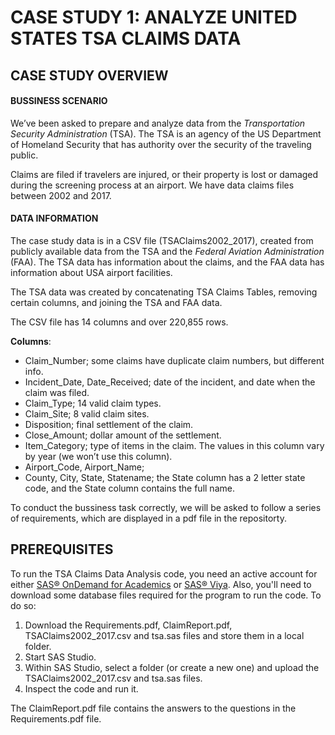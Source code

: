 # CASE STUDY 1: ANALYZE UNITED STATES TSA CLAIMS DATA
## CASE STUDY OVERVIEW
#### BUSSINESS SCENARIO
We’ve been asked to prepare and analyze data from the _Transportation Security Administration_ (TSA). The TSA is an agency of the US Department of Homeland Security that has authority over the security of the traveling public.

Claims are filed if travelers are injured, or their property is lost or damaged during the screening process at an airport. We have data claims files between 2002 and 2017. 
#### DATA INFORMATION
The case study data is in a CSV file (TSAClaims2002_2017), created from publicly available data from the TSA and the _Federal Aviation Administration_ (FAA). The TSA data has information about the claims, and the FAA data has information about USA airport facilities. 

The TSA data was created by concatenating TSA Claims Tables, removing certain columns, and joining the TSA and FAA data. 

The CSV file has 14 columns and over 220,855 rows. 

**Columns**: 
-	Claim_Number; some claims have duplicate claim numbers, but different info. 
-	Incident_Date, Date_Received; date of the incident, and date when the claim was filed. 
-	Claim_Type; 14 valid claim types.
-	Claim_Site; 8 valid claim sites. 
-	Disposition; final settlement of the claim.
-	Close_Amount; dollar amount of the settlement. 
-	Item_Category; type of items in the claim. The values in this column vary by year (we won’t use this column).
-	Airport_Code, Airport_Name;
-	County, City, State, Statename; the State column has a 2 letter state code, and the State column contains the full name. 

To conduct the bussiness task correctly, we will be asked to follow a series of requirements, which are displayed in a pdf file in the repositorty. 

## PREREQUISITES
To run the TSA Claims Data Analysis code, you need an active account for either [SAS® OnDemand for Academics](https://welcome.oda.sas.com) or [SAS® Viya](https://www.sas.com/en_au/software/viya.html). Also, you'll need to download some database files required for the program to run the code. To do so: 

1. Download the Requirements.pdf, ClaimReport.pdf, TSAClaims2002_2017.csv and tsa.sas files and store them in a local folder.
2. Start SAS Studio.
3. Within SAS Studio, select a folder (or create a new one) and upload the TSAClaims2002_2017.csv and tsa.sas files.
4. Inspect the code and run it.

The ClaimReport.pdf file contains the answers to the questions in the Requirements.pdf file.
